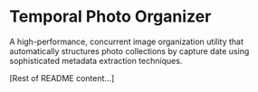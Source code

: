 # Temporal Photo Organizer

A high-performance, concurrent image organization utility that automatically structures photo collections by capture date using sophisticated metadata extraction techniques.

[Rest of README content...]
